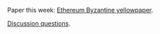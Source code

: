 Paper this week: [Ethereum Byzantine yellowpaper](./paper.pdf).

[Discussion questions](./QUESTIONS.md).
